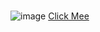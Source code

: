 # 
![image](https://user-images.githubusercontent.com/101858286/169714761-89a46801-9dbf-4281-8e39-d36d3dc3eac4.png)
[Click Mee](https://mehmettas1.github.io/Sass-scss-page/)
